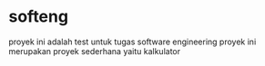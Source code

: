 # softeng

proyek ini adalah test untuk tugas software engineering
proyek ini merupakan proyek sederhana yaitu kalkulator
